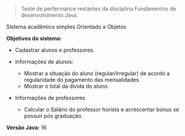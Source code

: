 > Teste de perfermance restantes da disciplina Fundamentos de desenvolvimento Java.
 
 Sistema acadêmico simples Orientado a Objetos 
 
 **Objetivos do sistema:** 
 - Cadastrar alunos e professores.

 - Informações de alunos:
   - Mostrar a situação do aluno (regular/irregular) de acordo a regularidade do pagamento das mensalidades.
   - Mostrar o total da dívida do aluno.

 - Informações de professores
   - Calcular o Salário do professor horista e acrescentar bonus se possuir pós graduação.

**Versão Java:** 16
